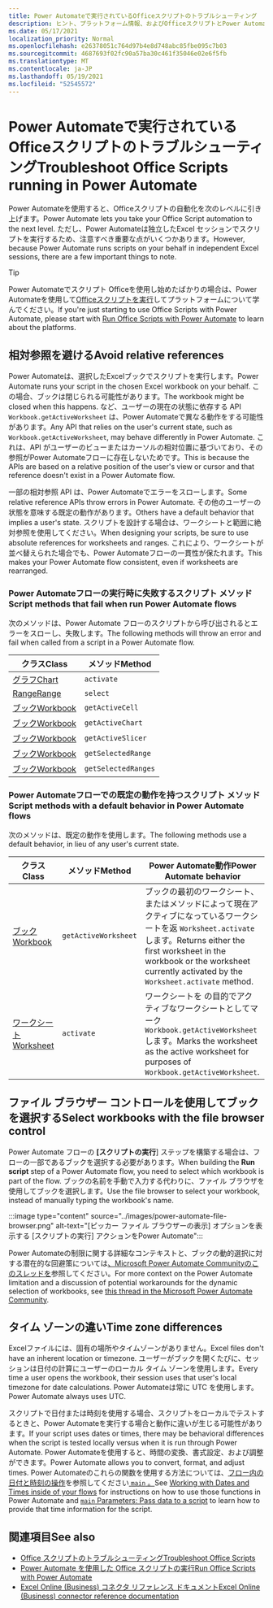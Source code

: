 ```yaml
---
title: Power Automateで実行されているOfficeスクリプトのトラブルシューティング
description: ヒント、プラットフォーム情報、およびOfficeスクリプトとPower Automateの統合に関する既知の問題。
ms.date: 05/17/2021
localization_priority: Normal
ms.openlocfilehash: e26378051c764d97b4e8d748abc85fbe095c7b03
ms.sourcegitcommit: 4687693f02fc90a57ba30c461f35046e02e6f5fb
ms.translationtype: MT
ms.contentlocale: ja-JP
ms.lasthandoff: 05/19/2021
ms.locfileid: "52545572"
---
```

# <a name="troubleshoot-office-scripts-running-in-power-automate"></a><span data-ttu-id="6048b-103">Power Automateで実行されているOfficeスクリプトのトラブルシューティング</span><span class="sxs-lookup"><span data-stu-id="6048b-103">Troubleshoot Office Scripts running in Power Automate</span></span>

<span data-ttu-id="6048b-104">Power Automateを使用すると、Officeスクリプトの自動化を次のレベルに引き上げます。</span><span class="sxs-lookup"><span data-stu-id="6048b-104">Power Automate lets you take your Office Script automation to the next level.</span></span> <span data-ttu-id="6048b-105">ただし、Power Automateは独立したExcel セッションでスクリプトを実行するため、注意すべき重要な点がいくつかあります。</span><span class="sxs-lookup"><span data-stu-id="6048b-105">However, because Power Automate runs scripts on your behalf in independent Excel sessions, there are a few important things to note.</span></span>

> [!TIP]
> <span data-ttu-id="6048b-106">Power Automateでスクリプト Officeを使用し始めたばかりの場合は、Power Automateを使用して[Officeスクリプトを実行](../develop/power-automate-integration.md)してプラットフォームについて学んでください。</span><span class="sxs-lookup"><span data-stu-id="6048b-106">If you're just starting to use Office Scripts with Power Automate, please start with [Run Office Scripts with Power Automate](../develop/power-automate-integration.md) to learn about the platforms.</span></span>

## <a name="avoid-relative-references"></a><span data-ttu-id="6048b-107">相対参照を避ける</span><span class="sxs-lookup"><span data-stu-id="6048b-107">Avoid relative references</span></span>

<span data-ttu-id="6048b-108">Power Automateは、選択したExcelブックでスクリプトを実行します。</span><span class="sxs-lookup"><span data-stu-id="6048b-108">Power Automate runs your script in the chosen Excel workbook on your behalf.</span></span> <span data-ttu-id="6048b-109">この場合、ブックは閉じられる可能性があります。</span><span class="sxs-lookup"><span data-stu-id="6048b-109">The workbook might be closed when this happens.</span></span> <span data-ttu-id="6048b-110">など、ユーザーの現在の状態に依存する API `Workbook.getActiveWorksheet` は、Power Automateで異なる動作をする可能性があります。</span><span class="sxs-lookup"><span data-stu-id="6048b-110">Any API that relies on the user's current state, such as `Workbook.getActiveWorksheet`, may behave differently in Power Automate.</span></span> <span data-ttu-id="6048b-111">これは、API がユーザーのビューまたはカーソルの相対位置に基づいており、その参照がPower Automateフローに存在しないためです。</span><span class="sxs-lookup"><span data-stu-id="6048b-111">This is because the APIs are based on a relative position of the user's view or cursor and that reference doesn't exist in a Power Automate flow.</span></span>

<span data-ttu-id="6048b-112">一部の相対参照 API は、Power Automateでエラーをスローします。</span><span class="sxs-lookup"><span data-stu-id="6048b-112">Some relative reference APIs throw errors in Power Automate.</span></span> <span data-ttu-id="6048b-113">その他のユーザーの状態を意味する既定の動作があります。</span><span class="sxs-lookup"><span data-stu-id="6048b-113">Others have a default behavior that implies a user's state.</span></span> <span data-ttu-id="6048b-114">スクリプトを設計する場合は、ワークシートと範囲に絶対参照を使用してください。</span><span class="sxs-lookup"><span data-stu-id="6048b-114">When designing your scripts, be sure to use absolute references for worksheets and ranges.</span></span> <span data-ttu-id="6048b-115">これにより、ワークシートが並べ替えられた場合でも、Power Automateフローの一貫性が保たれます。</span><span class="sxs-lookup"><span data-stu-id="6048b-115">This makes your Power Automate flow consistent, even if worksheets are rearranged.</span></span>

### <a name="script-methods-that-fail-when-run-power-automate-flows"></a><span data-ttu-id="6048b-116">Power Automateフローの実行時に失敗するスクリプト メソッド</span><span class="sxs-lookup"><span data-stu-id="6048b-116">Script methods that fail when run Power Automate flows</span></span>

<span data-ttu-id="6048b-117">次のメソッドは、Power Automate フローのスクリプトから呼び出されるとエラーをスローし、失敗します。</span><span class="sxs-lookup"><span data-stu-id="6048b-117">The following methods will throw an error and fail when called from a script in a Power Automate flow.</span></span>

| <span data-ttu-id="6048b-118">クラス</span><span class="sxs-lookup"><span data-stu-id="6048b-118">Class</span></span> | <span data-ttu-id="6048b-119">メソッド</span><span class="sxs-lookup"><span data-stu-id="6048b-119">Method</span></span> |
|--|--|
| [<span data-ttu-id="6048b-120">グラフ</span><span class="sxs-lookup"><span data-stu-id="6048b-120">Chart</span></span>](/javascript/api/office-scripts/excelscript/excelscript.chart) | `activate` |
| [<span data-ttu-id="6048b-121">Range</span><span class="sxs-lookup"><span data-stu-id="6048b-121">Range</span></span>](/javascript/api/office-scripts/excelscript/excelscript.range) | `select` |
| [<span data-ttu-id="6048b-122">ブック</span><span class="sxs-lookup"><span data-stu-id="6048b-122">Workbook</span></span>](/javascript/api/office-scripts/excelscript/excelscript.workbook) | `getActiveCell` |
| [<span data-ttu-id="6048b-123">ブック</span><span class="sxs-lookup"><span data-stu-id="6048b-123">Workbook</span></span>](/javascript/api/office-scripts/excelscript/excelscript.workbook) | `getActiveChart` |
| [<span data-ttu-id="6048b-124">ブック</span><span class="sxs-lookup"><span data-stu-id="6048b-124">Workbook</span></span>](/javascript/api/office-scripts/excelscript/excelscript.workbook) | `getActiveSlicer` |
| [<span data-ttu-id="6048b-125">ブック</span><span class="sxs-lookup"><span data-stu-id="6048b-125">Workbook</span></span>](/javascript/api/office-scripts/excelscript/excelscript.workbook) | `getSelectedRange` |
| [<span data-ttu-id="6048b-126">ブック</span><span class="sxs-lookup"><span data-stu-id="6048b-126">Workbook</span></span>](/javascript/api/office-scripts/excelscript/excelscript.workbook) | `getSelectedRanges` |

### <a name="script-methods-with-a-default-behavior-in-power-automate-flows"></a><span data-ttu-id="6048b-127">Power Automateフローでの既定の動作を持つスクリプト メソッド</span><span class="sxs-lookup"><span data-stu-id="6048b-127">Script methods with a default behavior in Power Automate flows</span></span>

<span data-ttu-id="6048b-128">次のメソッドは、既定の動作を使用します。</span><span class="sxs-lookup"><span data-stu-id="6048b-128">The following methods use a default behavior, in lieu of any user's current state.</span></span>

| <span data-ttu-id="6048b-129">クラス</span><span class="sxs-lookup"><span data-stu-id="6048b-129">Class</span></span> | <span data-ttu-id="6048b-130">メソッド</span><span class="sxs-lookup"><span data-stu-id="6048b-130">Method</span></span> | <span data-ttu-id="6048b-131">Power Automate動作</span><span class="sxs-lookup"><span data-stu-id="6048b-131">Power Automate behavior</span></span> |
|--|--|--|
| [<span data-ttu-id="6048b-132">ブック</span><span class="sxs-lookup"><span data-stu-id="6048b-132">Workbook</span></span>](/javascript/api/office-scripts/excelscript/excelscript.workbook) | `getActiveWorksheet` | <span data-ttu-id="6048b-133">ブックの最初のワークシート、またはメソッドによって現在アクティブになっているワークシートを返 `Worksheet.activate` します。</span><span class="sxs-lookup"><span data-stu-id="6048b-133">Returns either the first worksheet in the workbook or the worksheet currently activated by the `Worksheet.activate` method.</span></span> |
| [<span data-ttu-id="6048b-134">ワークシート</span><span class="sxs-lookup"><span data-stu-id="6048b-134">Worksheet</span></span>](/javascript/api/office-scripts/excelscript/excelscript.worksheet) | `activate` | <span data-ttu-id="6048b-135">ワークシートを の目的でアクティブなワークシートとしてマーク `Workbook.getActiveWorksheet` します。</span><span class="sxs-lookup"><span data-stu-id="6048b-135">Marks the worksheet as the active worksheet for purposes of `Workbook.getActiveWorksheet`.</span></span> |

## <a name="select-workbooks-with-the-file-browser-control"></a><span data-ttu-id="6048b-136">ファイル ブラウザー コントロールを使用してブックを選択する</span><span class="sxs-lookup"><span data-stu-id="6048b-136">Select workbooks with the file browser control</span></span>

<span data-ttu-id="6048b-137">Power Automate フローの **[スクリプトの実行**] ステップを構築する場合は、フローの一部であるブックを選択する必要があります。</span><span class="sxs-lookup"><span data-stu-id="6048b-137">When building the **Run script** step of a Power Automate flow, you need to select which workbook is part of the flow.</span></span> <span data-ttu-id="6048b-138">ブックの名前を手動で入力する代わりに、ファイル ブラウザを使用してブックを選択します。</span><span class="sxs-lookup"><span data-stu-id="6048b-138">Use the file browser to select your workbook, instead of manually typing the workbook's name.</span></span>

:::image type="content" source="../images/power-automate-file-browser.png" alt-text="[ピッカー ファイル ブラウザーの表示] オプションを表示する [スクリプトの実行] アクションをPower Automate":::

<span data-ttu-id="6048b-140">Power Automateの制限に関する詳細なコンテキストと、ブックの動的選択に対する潜在的な回避策については[、Microsoft Power Automate Communityのこのスレッドを](https://powerusers.microsoft.com/t5/Power-Automate-Ideas/Allow-for-dynamic-quot-file-quot-value-for-excel-quot-get-a-row/idi-p/103091#)参照してください。</span><span class="sxs-lookup"><span data-stu-id="6048b-140">For more context on the Power Automate limitation and a discussion of potential workarounds for the dynamic selection of workbooks, see [this thread in the Microsoft Power Automate Community](https://powerusers.microsoft.com/t5/Power-Automate-Ideas/Allow-for-dynamic-quot-file-quot-value-for-excel-quot-get-a-row/idi-p/103091#).</span></span>

## <a name="time-zone-differences"></a><span data-ttu-id="6048b-141">タイム ゾーンの違い</span><span class="sxs-lookup"><span data-stu-id="6048b-141">Time zone differences</span></span>

<span data-ttu-id="6048b-142">Excelファイルには、固有の場所やタイムゾーンがありません。</span><span class="sxs-lookup"><span data-stu-id="6048b-142">Excel files don't have an inherent location or timezone.</span></span> <span data-ttu-id="6048b-143">ユーザーがブックを開くたびに、セッションは日付の計算にユーザーのローカル タイム ゾーンを使用します。</span><span class="sxs-lookup"><span data-stu-id="6048b-143">Every time a user opens the workbook, their session uses that user's local timezone for date calculations.</span></span> <span data-ttu-id="6048b-144">Power Automateは常に UTC を使用します。</span><span class="sxs-lookup"><span data-stu-id="6048b-144">Power Automate always uses UTC.</span></span>

<span data-ttu-id="6048b-145">スクリプトで日付または時刻を使用する場合、スクリプトをローカルでテストするときと、Power Automateを実行する場合と動作に違いが生じる可能性があります。</span><span class="sxs-lookup"><span data-stu-id="6048b-145">If your script uses dates or times, there may be behavioral differences when the script is tested locally versus when it is run through Power Automate.</span></span> <span data-ttu-id="6048b-146">Power Automateを使用すると、時間の変換、書式設定、および調整ができます。</span><span class="sxs-lookup"><span data-stu-id="6048b-146">Power Automate allows you to convert, format, and adjust times.</span></span> <span data-ttu-id="6048b-147">Power Automateのこれらの関数を使用する方法については、[フロー内の日付と時刻の操作](https://flow.microsoft.com/blog/working-with-dates-and-times/)を参照してください[ `main` 。](../develop/power-automate-integration.md#main-parameters-pass-data-to-a-script)</span><span class="sxs-lookup"><span data-stu-id="6048b-147">See [Working with Dates and Times inside of your flows](https://flow.microsoft.com/blog/working-with-dates-and-times/) for instructions on how to use those functions in Power Automate and [`main` Parameters: Pass data to a script](../develop/power-automate-integration.md#main-parameters-pass-data-to-a-script) to learn how to provide that time information for the script.</span></span>

## <a name="see-also"></a><span data-ttu-id="6048b-148">関連項目</span><span class="sxs-lookup"><span data-stu-id="6048b-148">See also</span></span>

- [<span data-ttu-id="6048b-149">Office スクリプトのトラブルシューティング</span><span class="sxs-lookup"><span data-stu-id="6048b-149">Troubleshoot Office Scripts</span></span>](troubleshooting.md)
- [<span data-ttu-id="6048b-150">Power Automate を使用した Office スクリプトの実行</span><span class="sxs-lookup"><span data-stu-id="6048b-150">Run Office Scripts with Power Automate</span></span>](../develop/power-automate-integration.md)
- [<span data-ttu-id="6048b-151">Excel Online (Business) コネクタ リファレンス ドキュメント</span><span class="sxs-lookup"><span data-stu-id="6048b-151">Excel Online (Business) connector reference documentation</span></span>](/connectors/excelonlinebusiness/)
